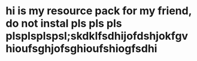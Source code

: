 # hi is my resource pack for my friend, do not instal pls pls pls plsplsplspsl;skdklfsdhijofdshjokfgvhioufsghjofsghioufshiogfsdhi
